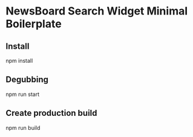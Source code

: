 # NewsBoard Search Widget Minimal Boilerplate


## Install 
npm install 

## Degubbing
npm run start

## Create production build 
npm run build

